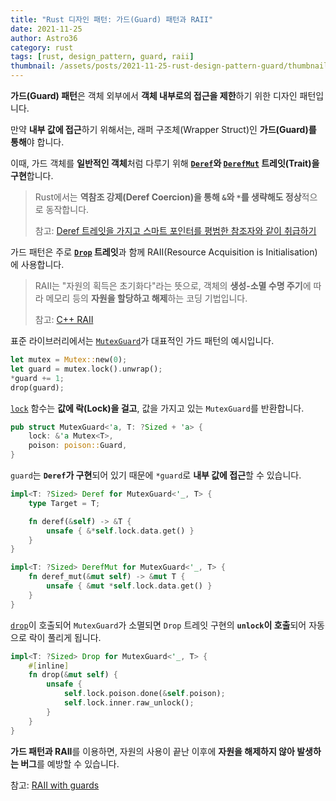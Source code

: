 ```yaml
---
title: "Rust 디자인 패턴: 가드(Guard) 패턴과 RAII"
date: 2021-11-25
author: Astro36
category: rust
tags: [rust, design_pattern, guard, raii]
thumbnail: /assets/posts/2021-11-25-rust-design-pattern-guard/thumbnail.jpg
---
```


**가드(Guard) 패턴**은 객체 외부에서 **객체 내부로의 접근을 제한**하기 위한 디자인 패턴입니다.

만약 **내부 값에 접근**하기 위해서는, 래퍼 구조체(Wrapper Struct)인 **가드(Guard)를 통해**야 합니다.

이때, 가드 객체를 **일반적인 객체**처럼 다루기 위해 **[`Deref`](https://doc.rust-lang.org/stable/std/ops/trait.Deref.html)와 [`DerefMut`](https://doc.rust-lang.org/stable/std/ops/trait.DerefMut.html) 트레잇(Trait)을 구현**합니다.

> Rust에서는 **역참조 강제(Deref Coercion)을 통해 `&`와 `*`를 생략해도 정상**적으로 동작합니다.
>
> 참고: [Deref 트레잇을 가지고 스마트 포인터를 평범한 참조자와 같이 취급하기](https://rinthel.github.io/rust-lang-book-ko/ch15-02-deref.html)

가드 패턴은 주로 **[`Drop`](https://doc.rust-lang.org/std/ops/trait.Drop.html) 트레잇**과 함께 RAII(Resource Acquisition is Initialisation)에 사용합니다.

> RAII는 "자원의 획득은 초기화다"라는 뜻으로, 객체의 **생성-소멸 수명 주기**에 따라 메모리 등의 **자원을 할당하고 해제**하는 코딩 기법입니다.
>
> 참고: [C++ RAII](https://en.cppreference.com/w/cpp/language/raii)

표준 라이브러리에서는 [`MutexGuard`](https://doc.rust-lang.org/std/sync/struct.MutexGuard.html)가 대표적인 가드 패턴의 예시입니다.

```rs
let mutex = Mutex::new(0);
let guard = mutex.lock().unwrap();
*guard += 1;
drop(guard);
```

[`lock`](https://doc.rust-lang.org/std/sync/struct.Mutex.html#method.lock) 함수는 **값에 락(Lock)을 걸고**, 값을 가지고 있는 `MutexGuard`를 반환합니다.

```rs
pub struct MutexGuard<'a, T: ?Sized + 'a> {
    lock: &'a Mutex<T>,
    poison: poison::Guard,
}
```

`guard`는 **`Deref`가 구현**되어 있기 때문에 `*guard`로 **내부 값에 접근**할 수 있습니다.

```rs
impl<T: ?Sized> Deref for MutexGuard<'_, T> {
    type Target = T;

    fn deref(&self) -> &T {
        unsafe { &*self.lock.data.get() }
    }
}

impl<T: ?Sized> DerefMut for MutexGuard<'_, T> {
    fn deref_mut(&mut self) -> &mut T {
        unsafe { &mut *self.lock.data.get() }
    }
}
```

[`drop`](https://doc.rust-lang.org/std/mem/fn.drop.html)이 호출되어 `MutexGuard`가 소멸되면 `Drop` 트레잇 구현의 **`unlock`이 호출**되어 자동으로 락이 풀리게 됩니다.

```rs
impl<T: ?Sized> Drop for MutexGuard<'_, T> {
    #[inline]
    fn drop(&mut self) {
        unsafe {
            self.lock.poison.done(&self.poison);
            self.lock.inner.raw_unlock();
        }
    }
}
```

**가드 패턴과 RAII**를 이용하면, 자원의 사용이 끝난 이후에 **자원을 해제하지 않아 발생하는 버그**를 예방할 수 있습니다.

참고: [RAII with guards](https://rust-unofficial.github.io/patterns/patterns/behavioural/RAII.html)

